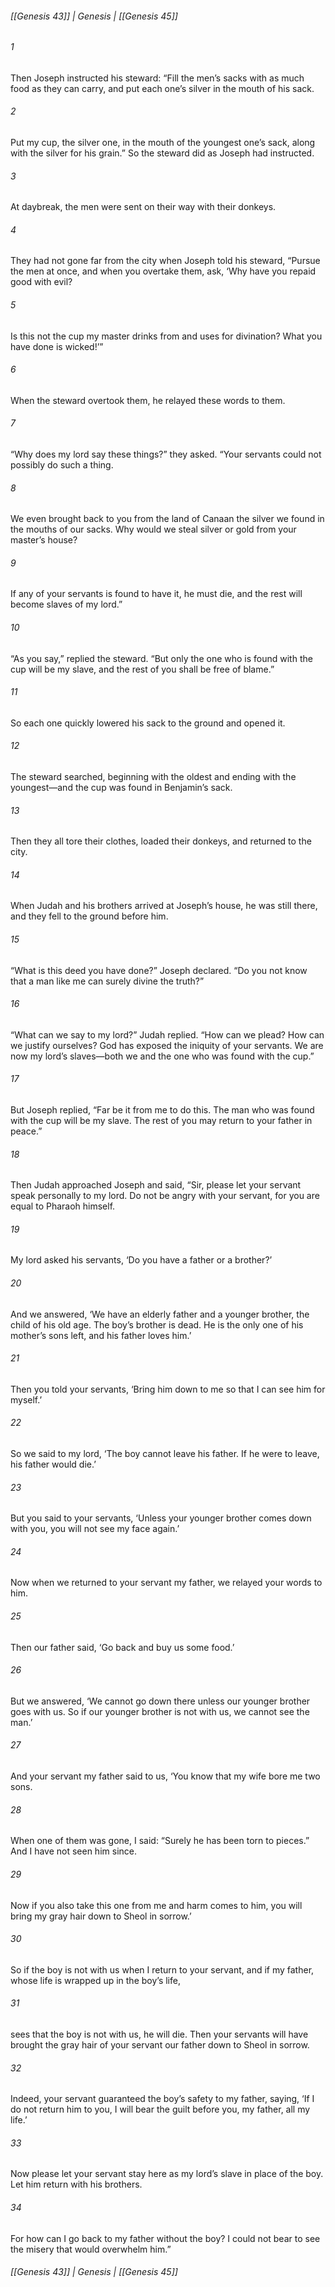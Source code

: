 ###### [[Genesis 43]] | Genesis | [[Genesis 45]]

###### 1
Then Joseph instructed his steward: “Fill the men’s sacks with as much food as they can carry, and put each one’s silver in the mouth of his sack.
###### 2
Put my cup, the silver one, in the mouth of the youngest one’s sack, along with the silver for his grain.” So the steward did as Joseph had instructed.
###### 3
At daybreak, the men were sent on their way with their donkeys.
###### 4
They had not gone far from the city when Joseph told his steward, “Pursue the men at once, and when you overtake them, ask, ‘Why have you repaid good with evil?
###### 5
Is this not the cup my master drinks from and uses for divination? What you have done is wicked!’”
###### 6
When the steward overtook them, he relayed these words to them.
###### 7
“Why does my lord say these things?” they asked. “Your servants could not possibly do such a thing.
###### 8
We even brought back to you from the land of Canaan the silver we found in the mouths of our sacks. Why would we steal silver or gold from your master’s house?
###### 9
If any of your servants is found to have it, he must die, and the rest will become slaves of my lord.”
###### 10
“As you say,” replied the steward. “But only the one who is found with the cup will be my slave, and the rest of you shall be free of blame.”
###### 11
So each one quickly lowered his sack to the ground and opened it.
###### 12
The steward searched, beginning with the oldest and ending with the youngest—and the cup was found in Benjamin’s sack.
###### 13
Then they all tore their clothes, loaded their donkeys, and returned to the city.
###### 14
When Judah and his brothers arrived at Joseph’s house, he was still there, and they fell to the ground before him.
###### 15
“What is this deed you have done?” Joseph declared. “Do you not know that a man like me can surely divine the truth?”
###### 16
“What can we say to my lord?” Judah replied. “How can we plead? How can we justify ourselves? God has exposed the iniquity of your servants. We are now my lord’s slaves—both we and the one who was found with the cup.”
###### 17
But Joseph replied, “Far be it from me to do this. The man who was found with the cup will be my slave. The rest of you may return to your father in peace.”
###### 18
Then Judah approached Joseph and said, “Sir, please let your servant speak personally to my lord. Do not be angry with your servant, for you are equal to Pharaoh himself.
###### 19
My lord asked his servants, ‘Do you have a father or a brother?’
###### 20
And we answered, ‘We have an elderly father and a younger brother, the child of his old age. The boy’s brother is dead. He is the only one of his mother’s sons left, and his father loves him.’
###### 21
Then you told your servants, ‘Bring him down to me so that I can see him for myself.’
###### 22
So we said to my lord, ‘The boy cannot leave his father. If he were to leave, his father would die.’
###### 23
But you said to your servants, ‘Unless your younger brother comes down with you, you will not see my face again.’
###### 24
Now when we returned to your servant my father, we relayed your words to him.
###### 25
Then our father said, ‘Go back and buy us some food.’
###### 26
But we answered, ‘We cannot go down there unless our younger brother goes with us. So if our younger brother is not with us, we cannot see the man.’
###### 27
And your servant my father said to us, ‘You know that my wife bore me two sons.
###### 28
When one of them was gone, I said: “Surely he has been torn to pieces.” And I have not seen him since.
###### 29
Now if you also take this one from me and harm comes to him, you will bring my gray hair down to Sheol in sorrow.’
###### 30
So if the boy is not with us when I return to your servant, and if my father, whose life is wrapped up in the boy’s life,
###### 31
sees that the boy is not with us, he will die. Then your servants will have brought the gray hair of your servant our father down to Sheol in sorrow.
###### 32
Indeed, your servant guaranteed the boy’s safety to my father, saying, ‘If I do not return him to you, I will bear the guilt before you, my father, all my life.’
###### 33
Now please let your servant stay here as my lord’s slave in place of the boy. Let him return with his brothers.
###### 34
For how can I go back to my father without the boy? I could not bear to see the misery that would overwhelm him.”

###### [[Genesis 43]] | Genesis | [[Genesis 45]]
